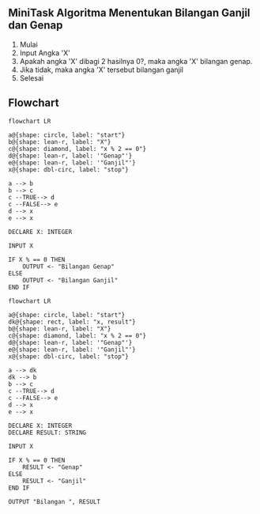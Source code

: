 ## MiniTask Algoritma Menentukan Bilangan Ganjil dan Genap

1. Mulai
2. Input Angka 'X'
3. Apakah angka 'X' dibagi 2 hasilnya 0?, maka angka 'X' bilangan genap.
4. Jika tidak, maka angka 'X' tersebut bilangan ganjil
5. Selesai

## Flowchart
```mermaid
flowchart LR

a@{shape: circle, label: "start"}
b@{shape: lean-r, label: "X"}
c@{shape: diamond, label: "x % 2 == 0"} 
d@{shape: lean-r, label: '"Genap"'}
e@{shape: lean-r, label: '"Ganjil"'}
x@{shape: dbl-circ, label: "stop"}

a --> b
b --> c
c --TRUE--> d
c --FALSE--> e
d --> x
e --> x
```

```pseudocode
DECLARE X: INTEGER

INPUT X

IF X % == 0 THEN
    OUTPUT <- "Bilangan Genap"
ELSE
    OUTPUT <- "Bilangan Ganjil"
END IF

```
```mermaid
flowchart LR

a@{shape: circle, label: "start"}
dk@{shape: rect, label: "x, result"}
b@{shape: lean-r, label: "X"}
c@{shape: diamond, label: "x % 2 == 0"} 
d@{shape: lean-r, label: '"Genap"'}
e@{shape: lean-r, label: '"Ganjil"'}
x@{shape: dbl-circ, label: "stop"}

a --> dk
dk --> b
b --> c
c --TRUE--> d
c --FALSE--> e
d --> x
e --> x
```
```pseudocode
DECLARE X: INTEGER
DECLARE RESULT: STRING

INPUT X

IF X % == 0 THEN
    RESULT <- "Genap"
ELSE
    RESULT <- "Ganjil"
END IF

OUTPUT "Bilangan ", RESULT

```


